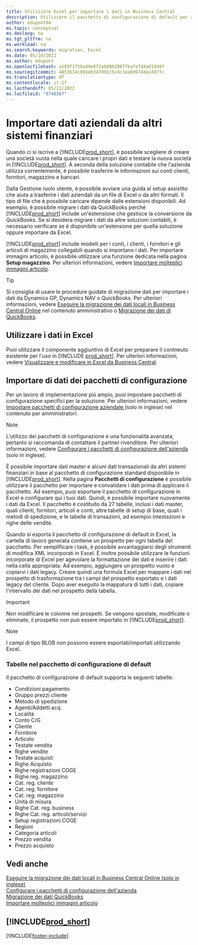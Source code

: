 ```yaml
---
title: Utilizzare Excel per importare i dati in Business Central
description: Utilizzare il pacchetto di configurazione di default per aggiungere i dati del cliente in Excel e importare nuovamente i dati in Business Central.
author: edupont04
ms.topic: conceptual
ms.devlang: na
ms.tgt_pltfrm: na
ms.workload: na
ms.search.keywords: migration, Excel
ms.date: 05/10/2022
ms.author: edupont
ms.openlocfilehash: a189f2f10ad9e8f2ab0063987fbafefd4ad1948f
ms.sourcegitcommit: 4853614c85beb347091c5c4c1ea8d974dec887fc
ms.translationtype: HT
ms.contentlocale: it-IT
ms.lasthandoff: 05/11/2022
ms.locfileid: "8740367"
---
```

# <a name="import-business-data-from-other-finance-systems"></a>Importare dati aziendali da altri sistemi finanziari

Quando ci si iscrive a [!INCLUDE[prod_short](includes/prod_short.md)], è possibile scegliere di creare una società vuota nella quale caricare i propri dati e testare la nuova società in [!INCLUDE[prod_short](includes/prod_short.md)]. A seconda della soluzione contabile che l'azienda utilizza correntemente, è possibile trasferire le informazioni sui conti clienti, fornitori, magazzino e bancari.  

Dalla Gestione ruolo utente, è possibile avviare una guida al setup assistito che aiuta a trasferire i dati aziendali da un file di Excel o da altri formati. Il tipo di file che è possibile caricare dipende dalle estensioni disponibili. Ad esempio, è possibile migrare i dati da QuickBooks perché [!INCLUDE[prod_short](includes/prod_short.md)] include un'estensione che gestisce la conversione da QuickBooks. Se si desidera migrare i dati da altre soluzioni contabili, è necessario verificare se è disponibile un'estensione per quella soluzione oppure importare da Excel.  

[!INCLUDE[prod_short](includes/prod_short.md)] include modelli per i conti, i clienti, i fornitori e gli articoli di magazzino collegabili quando si importano i dati. Per importare immagini articolo, è possibile utilizzare una funzione dedicata nella pagina **Setup magazzino**. Per ulteriori informazioni, vedere [Importare molteplici immagini articolo](inventory-how-import-item-pictures.md).

> [!TIP]  
> Si consiglia di usare le procedure guidate di migrazione dati per importare i dati da Dynamics GP, Dynamics NAV o QuickBooks. Per ulteriori informazioni, vedere [Eseguire la migrazione dei dati locali in Business Central Online](/dynamics365/business-central/dev-itpro/administration/migrate-data) nel contenuto amministrativo o [Migrazione dei dati di QuickBooks](ui-extensions-quickbooks-data-migration.md).

## <a name="work-with-data-in-excel"></a>Utilizzare i dati in Excel

Puoi utilizzare il componente aggiuntivo di Excel per preparare il contneuto esistente per l'uso in [!INCLUDE [prod_short](includes/prod_short.md)]. Per ulteriori informazioni, vedere [Visualizzare e modificare in Excel da Business Central](across-work-with-excel.md).  

## <a name="import-data-from-configuration-packages"></a>Importare di dati dei pacchetti di configurazione

Per un lavoro di implementazione più ampio, puoi impostare pacchetti di configurazione specifici per la soluzione. Per ulteriori informazioni, vedere [Impostare pacchetti di configurazione aziendale ](/dynamics365/business-central/dev-itpro/administration/set-up-standard-company-configuration-packages) (solo in inglese) nel contenuto per amministratori.  

> [!NOTE]  
> L'utilizzo dei pacchetti di configurazione è una funzionalità avanzata, pertanto si raccomanda di contattare il partner rivenditore. Per ulteriori informazioni, vedere [Configurare i pacchetti di configurazione dell'azienda](/dynamics365/business-central/dev-itpro/administration/set-up-standard-company-configuration-packages) (solo in inglese).

È possibile importare dati master e alcuni dati transazionali da altri sistemi finanziari in base al pacchetto di configurazione standard disponibile in [!INCLUDE[prod_short](includes/prod_short.md)]. Nella pagina **Pacchetti di configurazione** è possibile utilizzare il pacchetto per importare e convalidare i dati prima di applicare il pacchetto. Ad esempio, puoi esportare il pacchetto di configurazione in Excel e configurare qui i tuoi dati. Quindi, è possibile importare nuovamente i dati da Excel. Il pacchetto è costituito da 27 tabelle, inclusi i dati master, quali clienti, fornitori, articoli e conti, altre tabelle di setup di base, quali i metodi di spedizione, e le tabelle di transazioni, ad esempio intestazioni e righe delle vendite.  

Quando si esporta il pacchetto di configurazione di default in Excel, la cartella di lavoro generata contiene un prospetto per ogni tabella del pacchetto. Per semplificare i task, è possibile avvantaggiarsi degli strumenti di modifica XML incorporati in Excel. È inoltre possibile utilizzare le funzioni incorporate di Excel per agevolare la formattazione dei dati e inserire i dati nella cella appropriata. Ad esempio, aggiungere un prospetto vuoto e copiarvi i dati legacy. Creare quindi una formula Excel per mappare i dati nel prospetto di trasformazione tra i campi del prospetto esportato e i dati legacy del cliente. Dopo aver eseguito la mappatura di tutti i dati, copiare l'intervallo dei dati nel prospetto della tabella.  

> [!IMPORTANT]  
> Non modificare le colonne nei prospetti. Se vengono spostate, modificate o eliminate, il prospetto non può essere importato in [!INCLUDE[prod_short](includes/prod_short.md)].

> [!NOTE]
> I campi di tipo BLOB non possono essere esportati/importati utilizzando Excel.

### <a name="tables-in-the-default-configuration-package"></a>Tabelle nel pacchetto di configurazione di default

Il pacchetto di configurazione di default supporta le seguenti tabelle:

- Condizioni pagamento
- Gruppo prezzi cliente
- Metodo di spedizione
- Agenti/Addetti acq.
- Località
- Conto C/G
- Cliente
- Fornitore
- Articolo
- Testate vendita
- Righe vendite
- Testate acquisti
- Righe Acquisto
- Righe registrazioni COGE
- Righe reg. magazzino
- Cat. reg. cliente
- Cat. reg. fornitore
- Cat. reg. magazzino
- Unità di misura
- Righe Cat. reg. business
- Righe Cat. reg. articoli/servizi
- Setup registrazioni COGE
- Regioni
- Categoria articoli
- Prezzo vendita
- Prezzo acquisto

## <a name="see-also"></a>Vedi anche

[Eseguire la migrazione dei dati locali in Business Central Online (solo in inglese)](/dynamics365/business-central/dev-itpro/administration/migrate-data)  
[Configurare i pacchetti di configurazione dell'azienda](/dynamics365/business-central/dev-itpro/administration/set-up-standard-company-configuration-packages)  
[Migrazione dei dati QuickBooks](ui-extensions-quickbooks-data-migration.md)  
[Importare molteplici immagini articolo](inventory-how-import-item-pictures.md)

## [!INCLUDE[prod_short](includes/free_trial_md.md)]  


[!INCLUDE[footer-include](includes/footer-banner.md)]